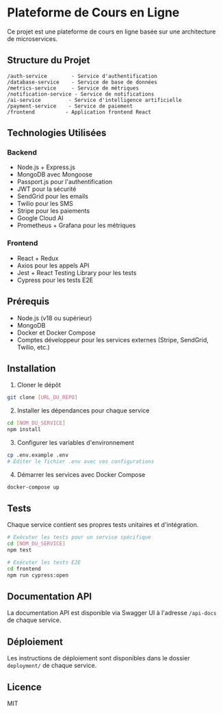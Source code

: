 # Plateforme de Cours en Ligne

Ce projet est une plateforme de cours en ligne basée sur une architecture de microservices.

## Structure du Projet

```
/auth-service        - Service d'authentification
/database-service    - Service de base de données
/metrics-service     - Service de métriques
/notification-service - Service de notifications
/ai-service         - Service d'intelligence artificielle
/payment-service    - Service de paiement
/frontend          - Application frontend React
```

## Technologies Utilisées

### Backend
- Node.js + Express.js
- MongoDB avec Mongoose
- Passport.js pour l'authentification
- JWT pour la sécurité
- SendGrid pour les emails
- Twilio pour les SMS
- Stripe pour les paiements
- Google Cloud AI
- Prometheus + Grafana pour les métriques

### Frontend
- React + Redux
- Axios pour les appels API
- Jest + React Testing Library pour les tests
- Cypress pour les tests E2E

## Prérequis

- Node.js (v18 ou supérieur)
- MongoDB
- Docker et Docker Compose
- Comptes développeur pour les services externes (Stripe, SendGrid, Twilio, etc.)

## Installation

1. Cloner le dépôt
```bash
git clone [URL_DU_REPO]
```

2. Installer les dépendances pour chaque service
```bash
cd [NOM_DU_SERVICE]
npm install
```

3. Configurer les variables d'environnement
```bash
cp .env.example .env
# Éditer le fichier .env avec vos configurations
```

4. Démarrer les services avec Docker Compose
```bash
docker-compose up
```

## Tests

Chaque service contient ses propres tests unitaires et d'intégration.

```bash
# Exécuter les tests pour un service spécifique
cd [NOM_DU_SERVICE]
npm test

# Exécuter les tests E2E
cd frontend
npm run cypress:open
```

## Documentation API

La documentation API est disponible via Swagger UI à l'adresse `/api-docs` de chaque service.

## Déploiement

Les instructions de déploiement sont disponibles dans le dossier `deployment/` de chaque service.

## Licence

MIT 